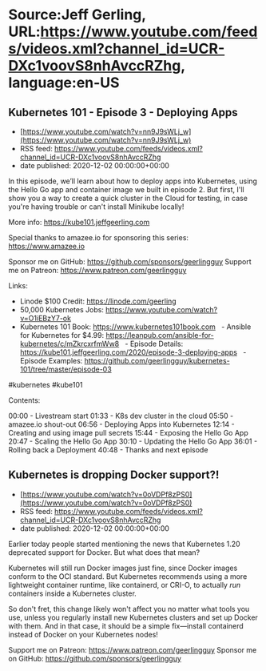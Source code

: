 # Source:Jeff Gerling, URL:https://www.youtube.com/feeds/videos.xml?channel_id=UCR-DXc1voovS8nhAvccRZhg, language:en-US

## Kubernetes 101 - Episode 3 - Deploying Apps
 - [https://www.youtube.com/watch?v=nn9J9sWLj_w](https://www.youtube.com/watch?v=nn9J9sWLj_w)
 - RSS feed: https://www.youtube.com/feeds/videos.xml?channel_id=UCR-DXc1voovS8nhAvccRZhg
 - date published: 2020-12-02 00:00:00+00:00

In this episode, we’ll learn about how to deploy apps into Kubernetes, using the Hello Go app and container image we built in episode 2. But first, I'll show you a way to create a quick cluster in the Cloud for testing, in case you're having trouble or can't install Minikube locally!

More info: https://kube101.jeffgeerling.com

Special thanks to amazee.io for sponsoring this series: https://www.amazee.io

Sponsor me on GitHub: https://github.com/sponsors/geerlingguy
Support me on Patreon: https://www.patreon.com/geerlingguy

Links:

  - Linode $100 Credit: https://linode.com/geerling
  - 50,000 Kubernetes Jobs: https://www.youtube.com/watch?v=O1iEBzY7-ok
  - Kubernetes 101 Book: https://www.kubernetes101book.com
  - Ansible for Kubernetes for $4.99: https://leanpub.com/ansible-for-kubernetes/c/mZkrcxrfmWw8
  - Episode Details: https://kube101.jeffgeerling.com/2020/episode-3-deploying-apps
  - Episode Examples: https://github.com/geerlingguy/kubernetes-101/tree/master/episode-03

#kubernetes #kube101

Contents:

00:00 - Livestream start
01:33 - K8s dev cluster in the cloud
05:50 - amazee.io shout-out
06:56 - Deploying Apps into Kubernetes
12:14 - Creating and using image pull secrets
15:44 - Exposing the Hello Go App
20:47 - Scaling the Hello Go App
30:10 - Updating the Hello Go App
36:01 - Rolling back a Deployment
40:48 - Thanks and next episode

## Kubernetes is dropping Docker support?!
 - [https://www.youtube.com/watch?v=0oVDPf8zPS0](https://www.youtube.com/watch?v=0oVDPf8zPS0)
 - RSS feed: https://www.youtube.com/feeds/videos.xml?channel_id=UCR-DXc1voovS8nhAvccRZhg
 - date published: 2020-12-02 00:00:00+00:00

Earlier today people started mentioning the news that Kubernetes 1.20 deprecated support for Docker. But what does that mean?

Kubernetes will still run Docker images just fine, since Docker images conform to the OCI standard. But Kubernetes recommends using a more lightweight container runtime, like containerd, or CRI-O, to actually _run_ containers inside a Kubernetes cluster.

So don't fret, this change likely won't affect you no matter what tools you use, unless you regularly install new Kubernetes clusters and set up Docker with them. And in that case, it should be a simple fix—install containerd instead of Docker on your Kubernetes nodes!

Support me on Patreon: https://www.patreon.com/geerlingguy
Sponsor me on GitHub: https://github.com/sponsors/geerlingguy


